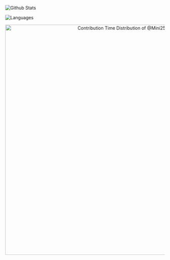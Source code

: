 ![Github Stats](https://github-readme-stats.vercel.app/api?username=Mini256&show_icons=true)

![Languages](https://github-readme-stats.vercel.app/api/top-langs/?layout=compact&username=Mini256&show_icons=true)

<!--
**Mini256/Mini256** is a ✨ _special_ ✨ repository because its `README.md` (this file) appears on your GitHub profile.

Here are some ideas to get you started:

- 🔭 I’m currently working on ...
- 🌱 I’m currently learning ...
- 👯 I’m looking to collaborate on ...
- 🤔 I’m looking for help with ...
- 💬 Ask me about ...
- 📫 How to reach me: ...
- 😄 Pronouns: ...
- ⚡ Fun fact: ...
-->

<div align=center>
  <a href="https://next.ossinsight.io/widgets/official/analyze-user-contribution-time-distribution?user_id=5086433&period=all_times" target="_blank" style="display: block" align="center">
    <picture>
      <source media="(prefers-color-scheme: dark)" srcset="https://next.ossinsight.io/widgets/official/analyze-user-contribution-time-distribution/thumbnail.png?user_id=5086433&period=all_times&image_size=auto&color_scheme=dark" width="728" height="auto">
      <img alt="Contribution Time Distribution of @Mini256" src="https://next.ossinsight.io/widgets/official/analyze-user-contribution-time-distribution/thumbnail.png?user_id=5086433&period=all_times&image_size=auto&color_scheme=light" width="728" height="auto">
    </picture>
  </a>
</div>

